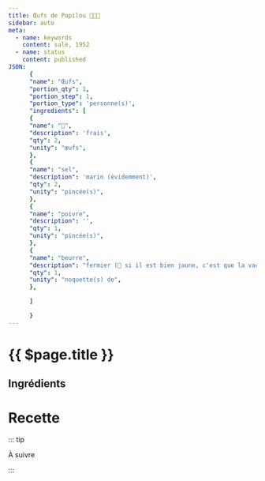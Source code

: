 ```yaml
---
title: Œufs de Papilou 🍳⛵🧓
sidebar: auto
meta:
  - name: keywords
    content: salé, 1952
  - name: status
    content: published
JSON:
      {
      "name": "Œufs",
      "portion_qty": 1,
      "portion_step": 1,
      "portion_type": 'personne(s)',
      "ingredients": [
      {
      "name": "🥚",
      "description": 'frais',
      "qty": 2,
      "unity": "œufs",
      },
      {
      "name": "sel",
      "description": 'marin (évidemment)',
      "qty": 2,
      "unity": "pincée(s)",
      },
      {
      "name": "poivre",
      "description": '',
      "qty": 1,
      "unity": "pincée(s)",
      },
      {
      "name": "beurre",
      "description": "fermier (🧈 si il est bien jaune, c'est que la vache a mangé des paquerettes fraiches!)",
      "qty": 1,
      "unity": "noquette(s) de",
      },

      ]

      }
---
```



# {{ $page.title }}

## Ingrédients

<recipePortion :recette="$page.frontmatter.JSON" />

# Recette

::: tip

À suivre

:::
